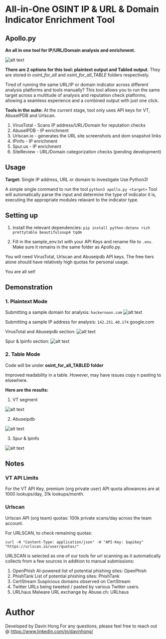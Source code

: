 # All-in-One OSINT IP & URL & Domain Indicator Enrichment Tool
## Apollo.py 
**An all in one tool for IP/URL/Domain analysis and enrichment.**

![alt text](/img/badges.png)

**There are 2 options for this tool: plaintext output and Tabled output**. They are stored in *osint_for_all* and *osint_for_all_TABLE* folders respectively.

Tired of running the same URL/IP or domain indicator across different analysis platforms and tools manually? This tool allows you to run the same target across a multitude of analysis and reputation check platforms, allowing a seamless experience and a combined output with just one click.

**Tools in the suite:**
At the current stage, tool only uses API keys for VT, AbuseIPDB and Urlscan.
1. VirusTotal - Scans IP address/URL/Domain for reputation checks
2. AbuseIPDB - IP enrichment
3. Urlscan.io - generates the URL site screenshots and dom snapshot links 
4. IPinfo - IP enrichment
5. Spur.us - IP enrichment
6. SiteReview - URL/Domain categorization checks (pending development)

## Usage
**Target:** Single IP address, URL or domain to investigate
Use Python3!

A simple single command to run the tool `python3 apollo.py <target>`
Tool will automatically parse the input and determine the type of indicator it is, executing the appropriate modules relavant to the indicator type.

## Setting up
1. Install the relevant dependencies:
`pip install python-dotenv rich prettytable beautifulsoup4 tqdm`

2. Fill in the sample_env.txt with your API Keys and rename file to `.env`. Make sure it remains in the same folder as Apollo.py.

You will need VirusTotal, Urlscan and Abuseipdb API keys. The free tiers alone should have relatively high quotas for personal usage.

You are all set!

## Demonstration 
### 1. Plaintext Mode
Submitting a sample domain for analysis: `hackernoon.com`
![alt text](/img/image.png)

Submitting a sample IP address for analysis: `142.251.40.174`  google.com

VirusTotal and Abuseipdb section:
![alt text](/img/vt_ptmode.png)

Spur & Ipinfo section:
![alt text](/img/spur_ptmode.png)

### 2. Table Mode
Code will be under **osint_for_all_TABLED folder**

Improved readability in a table. However, may have issues copy n pasting to elsewhere.

**Here are the results:**
1. VT segment

![alt text](/img/table_vt.png)

2. Abuseipdb
 
![alt text](/img/table_abuse.png)

3. Spur & Ipinfo

![alt text](/img/table_ip.png)


## Notes
### VT API Limits
For the VT API Key, premium (org private user) API quota allowances are at 1000 lookups/day, 31k lookups/month.

### Urlscan
Urlscan API (org team) quotas: 100k private scans/day across the team account.

For URLSCAN, to check remaining quotas:

`curl -H "Content-Type: application/json" -H "API-Key: $apikey" "https://urlscan.io/user/quotas/" `

URLSCAN is selected as one of our tools for url scanning as it automatically collects from a few sources in addition to manual submissions:
1. OpenPhish AI-powered list of potential phishing sites: OpenPhish
2. PhishTank List of potential phishing sites: PhishTank
3. CertStream Suspicious domains observed on CertStream
4. Twitter URLs being tweeted / pasted by various Twitter users.
5. URLhaus Malware URL exchange by Abuse.ch: URLhaus


# Author
Developed by Davin Hong
For any questions, please feel free to reach out @ https://www.linkedin.com/in/davinhong/
